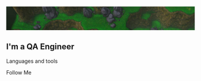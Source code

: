 ![Header](https://github.com/username-paganini/username-paganini/blob/main/assets/2023-06-01_14-32.jpeg)

## I'm a QA Engineer

Languages and tools

Follow Me